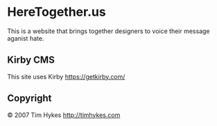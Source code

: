 # HereTogether.us

This is a website that brings together designers to voice their message aganist hate.

## Kirby CMS

This site uses Kirby <https://getkirby.com/>


## Copyright

© 2007 Tim Hykes
<http://timhykes.com>